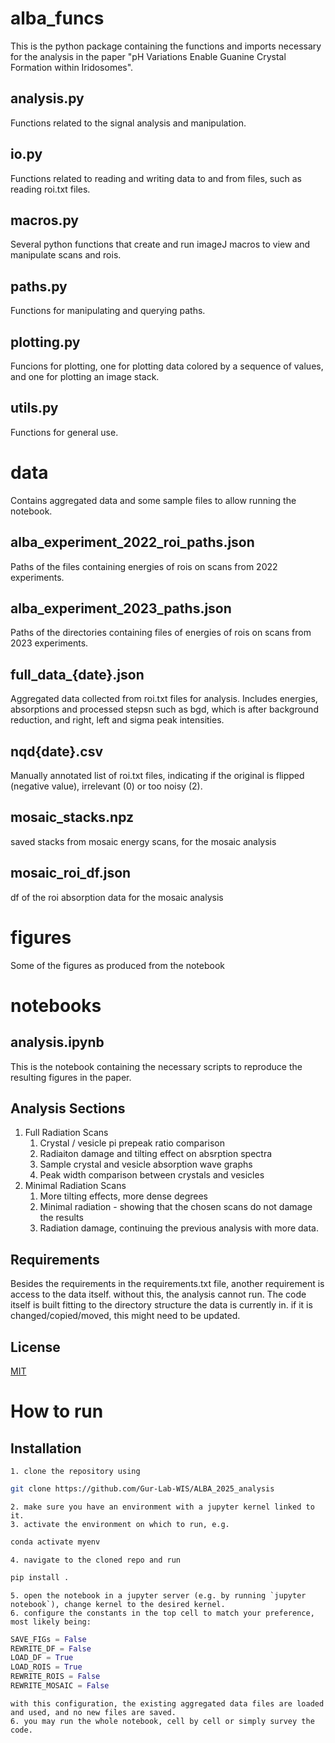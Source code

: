 # alba_funcs
This is the python package containing the functions and imports necessary for the analysis in the paper "pH Variations Enable Guanine Crystal Formation within Iridosomes".

## analysis.py
Functions related to the signal analysis and manipulation.

## io.py
Functions related to reading and writing data to and from files, such as reading roi.txt files.

## macros.py
Several python functions that create and run imageJ macros to view and manipulate scans and rois.

## paths.py
Functions for manipulating and querying paths.

## plotting.py
Funcions for plotting, one for plotting data colored by a sequence of values, and one for plotting an image stack.

## utils.py
Functions for general use.

# data
Contains aggregated data and some sample  files to allow running the notebook.

## alba_experiment_2022_roi_paths.json
Paths of the files containing energies of rois on scans from 2022 experiments.

## alba_experiment_2023_paths.json
Paths of the directories containing files of energies of rois on scans from 2023 experiments.

## full_data_{date}.json
Aggregated data collected from roi.txt files for analysis. Includes energies, absorptions and processed stepsn such as bgd, which is after background reduction, and right, left and sigma peak intensities.

## nqd{date}.csv
Manually annotated list of roi.txt files, indicating if the original is flipped (negative value), irrelevant (0) or too noisy (2).

## mosaic_stacks.npz
saved stacks from mosaic energy scans, for the mosaic analysis

## mosaic_roi_df.json
df of the roi absorption data for the mosaic analysis

# figures
Some of the figures as produced from the notebook

# notebooks

## analysis.ipynb
This is the notebook containing the necessary scripts to reproduce the resulting figures in the paper.

## Analysis Sections

1. Full Radiation Scans
    1. Crystal / vesicle pi prepeak ratio comparison
    2. Radiaiton damage and tilting effect on absrption spectra
    3. Sample crystal and vesicle absorption wave graphs
    4. Peak width comparison between crystals and vesicles
2. Minimal Radiation Scans
    1. More tilting effects, more dense degrees
    2. Minimal radiation - showing that the chosen scans do not damage the results
    3. Radiation damage, continuing the previous analysis with more data.
    

## Requirements

Besides the requirements in the requirements.txt file, another requirement is access to the data itself. without this, the analysis cannot run. The code itself is built fitting to the directory structure the data is currently in. if it is changed/copied/moved, this might need to be updated.

## License

[MIT](https://choosealicense.com/licenses/mit/)

# How to run
## Installation
    1. clone the repository using
```bash
git clone https://github.com/Gur-Lab-WIS/ALBA_2025_analysis
```
    2. make sure you have an environment with a jupyter kernel linked to it. 
    3. activate the environment on which to run, e.g.
```bash
conda activate myenv
```
    4. navigate to the cloned repo and run
```bash
pip install .
```
    5. open the notebook in a jupyter server (e.g. by running `jupyter notebook`), change kernel to the desired kernel.
    6. configure the constants in the top cell to match your preference, most likely being:
```python
SAVE_FIGs = False
REWRITE_DF = False
LOAD_DF = True
LOAD_ROIS = True
REWRITE_ROIS = False
REWRITE_MOSAIC = False
```
    with this configuration, the existing aggregated data files are loaded and used, and no new files are saved.
    6. you may run the whole notebook, cell by cell or simply survey the code. 